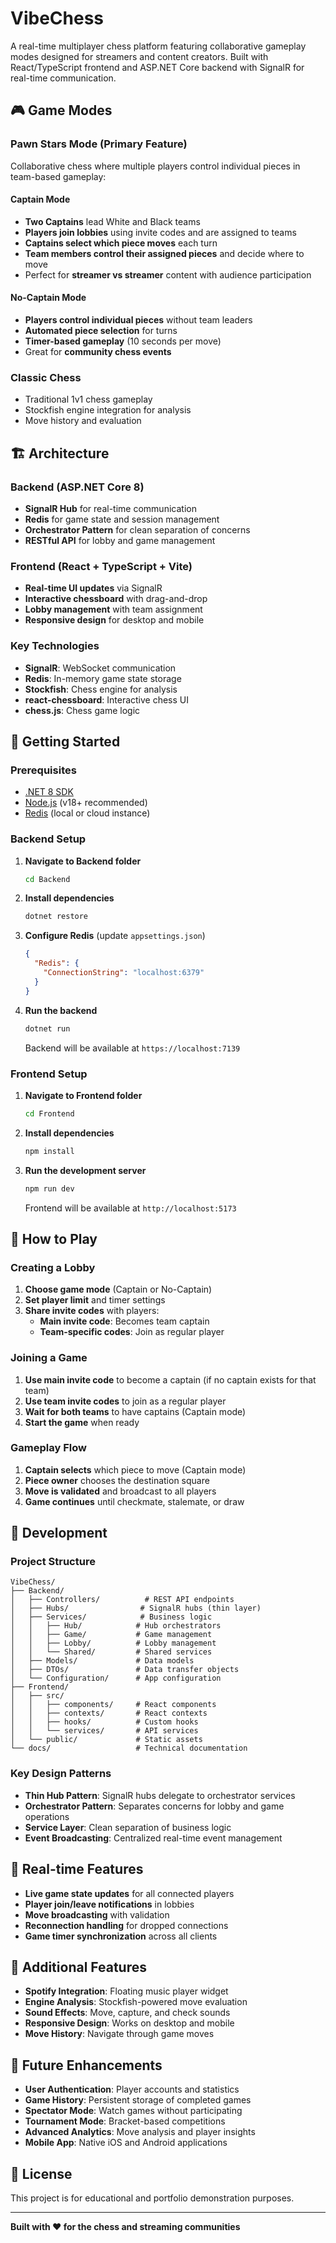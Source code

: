 # VibeChess

A real-time multiplayer chess platform featuring collaborative gameplay modes designed for streamers and content creators. Built with React/TypeScript frontend and ASP.NET Core backend with SignalR for real-time communication.

## 🎮 Game Modes

### **Pawn Stars Mode** (Primary Feature)

Collaborative chess where multiple players control individual pieces in team-based gameplay:

#### **Captain Mode**

- **Two Captains** lead White and Black teams
- **Players join lobbies** using invite codes and are assigned to teams
- **Captains select which piece moves** each turn
- **Team members control their assigned pieces** and decide where to move
- Perfect for **streamer vs streamer** content with audience participation

#### **No-Captain Mode**

- **Players control individual pieces** without team leaders
- **Automated piece selection** for turns
- **Timer-based gameplay** (10 seconds per move)
- Great for **community chess events**

### **Classic Chess**

- Traditional 1v1 chess gameplay
- Stockfish engine integration for analysis
- Move history and evaluation

## 🏗️ Architecture

### **Backend** (ASP.NET Core 8)

- **SignalR Hub** for real-time communication
- **Redis** for game state and session management
- **Orchestrator Pattern** for clean separation of concerns
- **RESTful API** for lobby and game management

### **Frontend** (React + TypeScript + Vite)

- **Real-time UI updates** via SignalR
- **Interactive chessboard** with drag-and-drop
- **Lobby management** with team assignment
- **Responsive design** for desktop and mobile

### **Key Technologies**

- **SignalR**: WebSocket communication
- **Redis**: In-memory game state storage
- **Stockfish**: Chess engine for analysis
- **react-chessboard**: Interactive chess UI
- **chess.js**: Chess game logic

## 🚀 Getting Started

### Prerequisites

- [.NET 8 SDK](https://dotnet.microsoft.com/download/dotnet/8.0)
- [Node.js](https://nodejs.org/) (v18+ recommended)
- [Redis](https://redis.io/) (local or cloud instance)

### Backend Setup

1. **Navigate to Backend folder**

   ```bash
   cd Backend
   ```

2. **Install dependencies**

   ```bash
   dotnet restore
   ```

3. **Configure Redis** (update `appsettings.json`)

   ```json
   {
     "Redis": {
       "ConnectionString": "localhost:6379"
     }
   }
   ```

4. **Run the backend**
   ```bash
   dotnet run
   ```
   Backend will be available at `https://localhost:7139`

### Frontend Setup

1. **Navigate to Frontend folder**

   ```bash
   cd Frontend
   ```

2. **Install dependencies**

   ```bash
   npm install
   ```

3. **Run the development server**
   ```bash
   npm run dev
   ```
   Frontend will be available at `http://localhost:5173`

## 🎯 How to Play

### Creating a Lobby

1. **Choose game mode** (Captain or No-Captain)
2. **Set player limit** and timer settings
3. **Share invite codes** with players:
   - **Main invite code**: Becomes team captain
   - **Team-specific codes**: Join as regular player

### Joining a Game

1. **Use main invite code** to become a captain (if no captain exists for that team)
2. **Use team invite codes** to join as a regular player
3. **Wait for both teams** to have captains (Captain mode)
4. **Start the game** when ready

### Gameplay Flow

1. **Captain selects** which piece to move (Captain mode)
2. **Piece owner** chooses the destination square
3. **Move is validated** and broadcast to all players
4. **Game continues** until checkmate, stalemate, or draw

## 🔧 Development

### Project Structure

```
VibeChess/
├── Backend/
│   ├── Controllers/          # REST API endpoints
│   ├── Hubs/                # SignalR hubs (thin layer)
│   ├── Services/            # Business logic
│   │   ├── Hub/            # Hub orchestrators
│   │   ├── Game/           # Game management
│   │   ├── Lobby/          # Lobby management
│   │   └── Shared/         # Shared services
│   ├── Models/             # Data models
│   ├── DTOs/               # Data transfer objects
│   └── Configuration/      # App configuration
├── Frontend/
│   ├── src/
│   │   ├── components/     # React components
│   │   ├── contexts/       # React contexts
│   │   ├── hooks/          # Custom hooks
│   │   └── services/       # API services
│   └── public/             # Static assets
└── docs/                   # Technical documentation
```

### Key Design Patterns

- **Thin Hub Pattern**: SignalR hubs delegate to orchestrator services
- **Orchestrator Pattern**: Separates concerns for lobby and game operations
- **Service Layer**: Clean separation of business logic
- **Event Broadcasting**: Centralized real-time event management

## 🔄 Real-time Features

- **Live game state updates** for all connected players
- **Player join/leave notifications** in lobbies
- **Move broadcasting** with validation
- **Reconnection handling** for dropped connections
- **Game timer synchronization** across all clients

## 🎵 Additional Features

- **Spotify Integration**: Floating music player widget
- **Engine Analysis**: Stockfish-powered move evaluation
- **Sound Effects**: Move, capture, and check sounds
- **Responsive Design**: Works on desktop and mobile
- **Move History**: Navigate through game moves

## 🔮 Future Enhancements

- **User Authentication**: Player accounts and statistics
- **Game History**: Persistent storage of completed games
- **Spectator Mode**: Watch games without participating
- **Tournament Mode**: Bracket-based competitions
- **Advanced Analytics**: Move analysis and player insights
- **Mobile App**: Native iOS and Android applications

## 📄 License

This project is for educational and portfolio demonstration purposes.

---

**Built with ❤️ for the chess and streaming communities**
